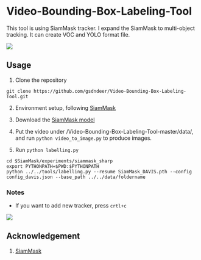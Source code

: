 # Video-Bounding-Box-Labeling-Tool

This tool is using SiamMask tracker. I expand the SiamMask to multi-object tracking. It can create VOC and YOLO format file.

<img src="https://github.com/gsdndeer/Video-Bounding-Box-Labelling-Tool/blob/master/figures/init.gif">



## Usage

1. Clone the repository
```
git clone https://github.com/gsdndeer/Video-Bounding-Box-Labeling-Tool.git
```

2. Environment setup, following [SiamMask](https://github.com/foolwood/SiamMask#environment-setup)

3. Download the [SiamMask model](https://github.com/foolwood/SiamMask#demo)

4. Put the video under /Video-Bounding-Box-Labeling-Tool-master/data/, and run ```python video_to_image.py``` to produce images.

5. Run ```python labelling.py```
```
cd $SiamMask/experiments/siammask_sharp
export PYTHONPATH=$PWD:$PYTHONPATH
python ../../tools/labelling.py --resume SiamMask_DAVIS.pth --config config_davis.json --base_path ../../data/foldername  
```

### Notes

  * If you want to add new tracker, press ```crtl+c```
  
  <img src="https://github.com/gsdndeer/Video-Bounding-Box-Labelling-Tool/blob/master/figures/add_tracker.gif">
  
## Acknowledgement

1. [SiamMask](https://github.com/foolwood/SiamMask) 
  


